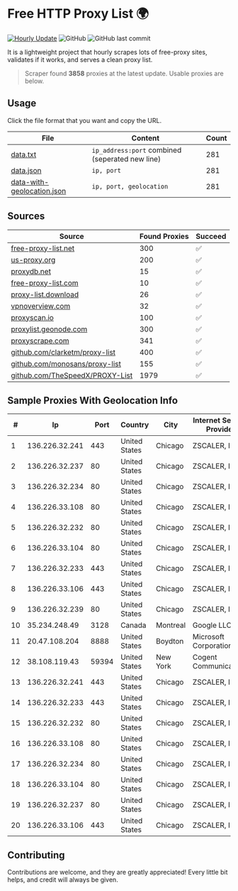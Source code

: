
# Free HTTP Proxy List 🌍

[![Hourly Update](https://github.com/mertguvencli/http-proxy-list/actions/workflows/main.yml/badge.svg?branch=main)](https://github.com/mertguvencli/http-proxy-list/actions/workflows/main.yml)
![GitHub](https://img.shields.io/github/license/mertguvencli/http-proxy-list)
![GitHub last commit](https://img.shields.io/github/last-commit/mertguvencli/http-proxy-list)

It is a lightweight project that hourly scrapes lots of free-proxy sites, validates if it works, and serves a clean proxy list.


> Scraper found **3858** proxies at the latest update. Usable proxies are below.

## Usage

Click the file format that you want and copy the URL.


|File|Content|Count|
|----|-------|-----|
|[data.txt](https://raw.githubusercontent.com/mertguvencli/http-proxy-list/main/proxy-list/data.txt)|`ip_address:port` combined (seperated new line)|281|
|[data.json](https://raw.githubusercontent.com/mertguvencli/http-proxy-list/main/proxy-list/data.json)|`ip, port`|281|
|[data-with-geolocation.json](https://raw.githubusercontent.com/mertguvencli/http-proxy-list/main/proxy-list/data-with-geolocation.json)|`ip, port, geolocation`|281|

## Sources

|Source|Found Proxies|Succeed|
|------|-------------|-------|
|[free-proxy-list.net](https://free-proxy-list.net)|300|✅|
|[us-proxy.org](https://www.us-proxy.org)|200|✅|
|[proxydb.net](http://proxydb.net)|15|✅|
|[free-proxy-list.com](https://free-proxy-list.com/?page=&port=&type%5B%5D=http&type%5B%5D=https&up_time=0&search=Search)|10|✅|
|[proxy-list.download](https://www.proxy-list.download/HTTP)|26|✅|
|[vpnoverview.com](https://vpnoverview.com/privacy/anonymous-browsing/free-proxy-servers)|32|✅|
|[proxyscan.io](https://www.proxyscan.io)|100|✅|
|[proxylist.geonode.com](https://proxylist.geonode.com/api/proxy-list?limit=300&page=1&sort_by=lastChecked&sort_type=desc&protocols=http,https)|300|✅|
|[proxyscrape.com](https://api.proxyscrape.com/v2/?request=displayproxies&protocol=http&timeout=10000&country=all&ssl=all&anonymity=all)|341|✅|
|[github.com/clarketm/proxy-list](https://raw.githubusercontent.com/clarketm/proxy-list/master/proxy-list-raw.txt)|400|✅|
|[github.com/monosans/proxy-list](https://raw.githubusercontent.com/monosans/proxy-list/main/proxies/http.txt)|155|✅|
|[github.com/TheSpeedX/PROXY-List](https://raw.githubusercontent.com/TheSpeedX/PROXY-List/master/http.txt)|1979|✅|


## Sample Proxies With Geolocation Info

|#|Ip|Port|Country|City|Internet Service Provider|
|-|--|----|-------|----|-------------------------|
|1|136.226.32.241|443|United States|Chicago|ZSCALER, INC.|
|2|136.226.32.237|80|United States|Chicago|ZSCALER, INC.|
|3|136.226.32.234|80|United States|Chicago|ZSCALER, INC.|
|4|136.226.33.108|80|United States|Chicago|ZSCALER, INC.|
|5|136.226.32.232|80|United States|Chicago|ZSCALER, INC.|
|6|136.226.33.104|80|United States|Chicago|ZSCALER, INC.|
|7|136.226.32.233|443|United States|Chicago|ZSCALER, INC.|
|8|136.226.33.106|443|United States|Chicago|ZSCALER, INC.|
|9|136.226.32.239|80|United States|Chicago|ZSCALER, INC.|
|10|35.234.248.49|3128|Canada|Montreal|Google LLC|
|11|20.47.108.204|8888|United States|Boydton|Microsoft Corporation|
|12|38.108.119.43|59394|United States|New York|Cogent Communications|
|13|136.226.32.241|443|United States|Chicago|ZSCALER, INC.|
|14|136.226.32.233|443|United States|Chicago|ZSCALER, INC.|
|15|136.226.32.232|80|United States|Chicago|ZSCALER, INC.|
|16|136.226.33.108|80|United States|Chicago|ZSCALER, INC.|
|17|136.226.32.234|80|United States|Chicago|ZSCALER, INC.|
|18|136.226.33.104|80|United States|Chicago|ZSCALER, INC.|
|19|136.226.32.237|80|United States|Chicago|ZSCALER, INC.|
|20|136.226.33.106|443|United States|Chicago|ZSCALER, INC.|



## Contributing

Contributions are welcome, and they are greatly appreciated! Every
little bit helps, and credit will always be given.

